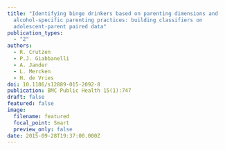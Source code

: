 ```yaml
---
title: "Identifying binge drinkers based on parenting dimensions and
  alcohol-specific parenting practices: building classifiers on
  adolescent-parent paired data"
publication_types:
  - "2"
authors:
  - R. Crutzen
  - P.J. Giabbanelli
  - A. Jander
  - L. Mercken
  - H. de Vries
doi: 10.1186/s12889-015-2092-8
publication: BMC Public Health 15(1):747
draft: false
featured: false
image:
  filename: featured
  focal_point: Smart
  preview_only: false
date: 2015-09-28T19:37:00.000Z
---
```

